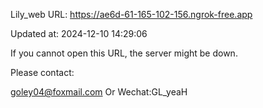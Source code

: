 Lily_web URL: https://ae6d-61-165-102-156.ngrok-free.app

Updated at: 2024-12-10 14:29:06

If you cannot open this URL, the server might be down.

Please contact: 

goley04@foxmail.com Or Wechat:GL_yeaH